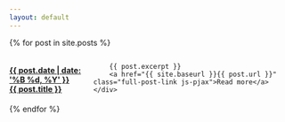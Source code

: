 ```yaml
---
layout: default
---
```



{% for post in site.posts %}
<div class="row">
	<div class="small-12 columns">  	
		<a href="{{ site.baseurl }}{{ post.url }}"><h4>{{ post.date | date: '%B %d, %Y' }}<br>{{ post.title }}</h4></a>

	  	{{ post.excerpt }}
	  	<a href="{{ site.baseurl }}{{ post.url }}" class="full-post-link js-pjax">Read more</a>
	</div>
</div>
{% endfor %}


